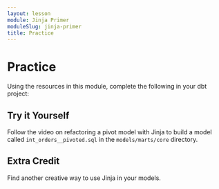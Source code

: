 ```yaml
---
layout: lesson
module: Jinja Primer
moduleSlug: jinja-primer
title: Practice
---
```


# Practice 
Using the resources in this module, complete the following in your dbt project:

## Try it Yourself 
Follow the video on refactoring a pivot model with Jinja to build a model called `int_orders__pivoted.sql` in the `models/marts/core` directory.

## Extra Credit
Find another creative way to use Jinja in your models.